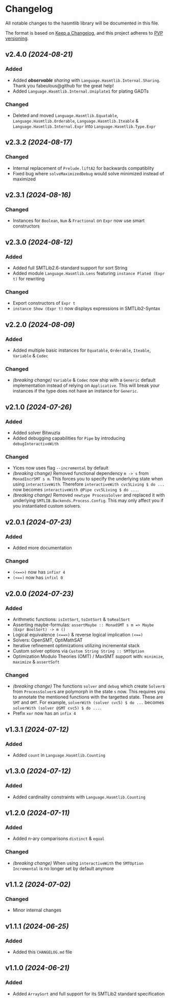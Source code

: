 # Changelog

All notable changes to the hasmtlib library will be documented in this
file.

The format is based on [Keep a Changelog](https://keepachangelog.com/en/1.0.0/),
and this project adheres to [PVP versioning](https://pvp.haskell.org/).

## v2.4.0 _(2024-08-21)_

### Added
- Added _**observable** sharing_ with `Language.Hasmtlib.Internal.Sharing`. Thank you fabeulous@github for the great help!
- Added `Language.Hasmtlib.Internal.Uniplate1` for plating GADTs

### Changed
- Deleted and moved `Language.Hasmtlib.Equatable`, `Language.Hasmtlib.Orderable`, `Language.Hasmtlib.Iteable` & `Language.Hasmtlib.Internal.Expr` into `Language.Hasmtlib.Type.Expr`

## v2.3.2 _(2024-08-17)_

### Changed
- Internal replacement of `Prelude.liftA2` for backwards compatiblity
- Fixed bug where `solveMaximizedDebug` would solve minimized instead of maximized

## v2.3.1 _(2024-08-16)_

### Changed
- Instances for `Boolean`, `Num` & `Fractional` on `Expr` now use smart constructors

## v2.3.0 _(2024-08-12)_

### Added
- Added full SMTLib2.6-standard support for sort String
- Added module `Language.Hasmtlib.Lens` featuring `instance Plated (Expr t)` for rewriting

### Changed
- Export constructors of `Expr t`
- `instance Show (Expr t)` now displays expressions in SMTLib2-Syntax

## v2.2.0 _(2024-08-09)_

### Added
- Added multiple basic instances for `Equatable`, `Orderable`, `Iteable`, `Variable` & `Codec`

### Changed
- *(breaking change)* `Variable` & `Codec` now ship with a `Generic` default implementation instead of relying on `Applicative`. This will break your instances if the type does not have an instance for `Generic`.

## v2.1.0 _(2024-07-26)_

### Added
- Added solver Bitwuzla
- Added debugging capabilities for `Pipe` by introducing `debugInteractiveWith`

### Changed
- Yices now uses flag `--incremental` by default
- *(breaking change)* Removed functional dependency `m -> s` from `MonadIncrSMT s m`. This forces you to specify the underlying state when using `interactiveWith`. Therefore `interactiveWith cvc5Living $ do ...` now becomes `interactiveWith @Pipe cvc5Living $ do ...`.
- *(breaking change)* Removed `newtype ProcessSolver` and replaced it with underlying `SMTLIB.Backends.Process.Config`. This may only affect you if you instantiated custom solvers.

## v2.0.1 _(2024-07-23)_

### Added
- Added more documentation

### Changed
- `(<==>)` now has `infixr 4`
- `(<==)` now has `infixl 0`

## v2.0.0 _(2024-07-23)_

### Added
- Arithmetic functions: `isIntSort`, `toIntSort` & `toRealSort`
- Asserting maybe-formulas: `assertMaybe :: MonadSMT s m => Maybe (Expr BoolSort) -> m ()`
- Logical equivalence `(<==>)` & reverse logical implication `(<==)`
- Solvers: OpenSMT, OptiMathSAT
- Iterative refinement optimizations utilizing incremental stack
- Custom solver options via `Custom String String :: SMTOption`
- Optimization Modulo Theories (OMT) / MaxSMT support with: `minimize`, `maximize` & `assertSoft`

### Changed
- *(breaking change)* The functions `solver` and `debug` which create `Solver`s from `ProcessSolver`s are polymorph in the state `s` now.
This requires you to annotate the mentioned functions with the targetted state.
These are `SMT` and `OMT`.
For example, `solverWith (solver cvc5) $ do ...` becomes `solverWith (solver @SMT cvc5) $ do ...`.
- Prefix `xor` now has an `infix 4`

## v1.3.1 _(2024-07-12)_

### Added
- Added `count` in `Language.Hasmtlib.Counting`

## v1.3.0 _(2024-07-12)_

### Added
- Added cardinality constraints with `Language.Hasmtlib.Counting`

## v1.2.0 _(2024-07-11)_

### Added
- Added n-ary comparisons `distinct` & `equal`

### Changed
- *(breaking change)* When using `interactiveWith` the `SMTOption` `Incremental` is no longer set by default anymore

## v1.1.2 _(2024-07-02)_

### Changed
- Minor internal changes

## v1.1.1 _(2024-06-25)_

### Added
- Added this `CHANGELOG.md` file

## v1.1.0 _(2024-06-21)_

### Added
- Added `ArraySort` and full support for its SMTLib2 standard specification
